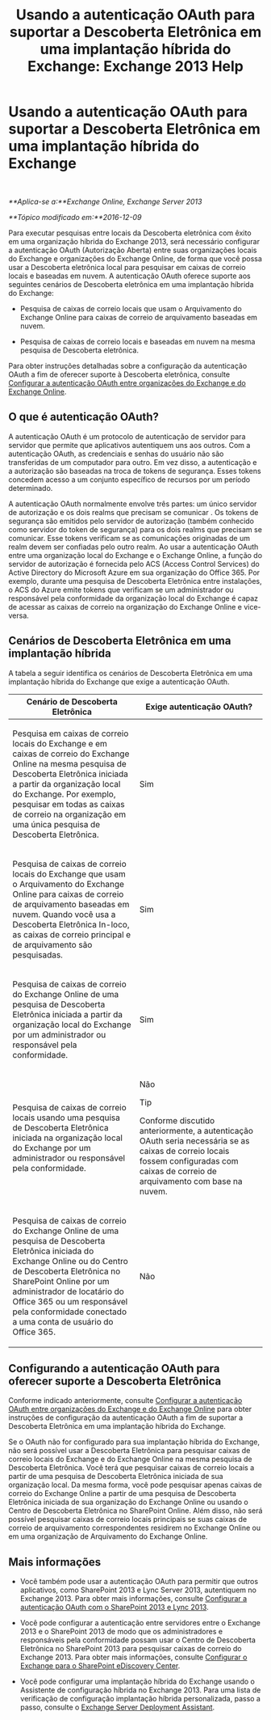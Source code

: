 ﻿---
title: 'Usando a autenticação OAuth para suportar a Descoberta Eletrônica em uma implantação híbrida do Exchange: Exchange 2013 Help'
TOCTitle: Usando a autenticação OAuth para suportar a Descoberta Eletrônica em uma implantação híbrida do Exchange
ms:assetid: b069f8db-fbe1-4047-ad97-d00172ee6a12
ms:mtpsurl: https://technet.microsoft.com/pt-br/library/Dn497703(v=EXCHG.150)
ms:contentKeyID: 61292928
ms.date: 05/22/2018
mtps_version: v=EXCHG.150
ms.translationtype: MT
---

# Usando a autenticação OAuth para suportar a Descoberta Eletrônica em uma implantação híbrida do Exchange

 

_**Aplica-se a:**Exchange Online, Exchange Server 2013_

_**Tópico modificado em:**2016-12-09_

Para executar pesquisas entre locais da Descoberta eletrônica com êxito em uma organização híbrida do Exchange 2013, será necessário configurar a autenticação OAuth (Autorização Aberta) entre suas organizações locais do Exchange e organizações do Exchange Online, de forma que você possa usar a Descoberta eletrônica local para pesquisar em caixas de correio locais e baseadas em nuvem. A autenticação OAuth oferece suporte aos seguintes cenários de Descoberta eletrônica em uma implantação híbrida do Exchange:

  - Pesquisa de caixas de correio locais que usam o Arquivamento do Exchange Online para caixas de correio de arquivamento baseadas em nuvem.

  - Pesquisa de caixas de correio locais e baseadas em nuvem na mesma pesquisa de Descoberta eletrônica.

Para obter instruções detalhadas sobre a configuração da autenticação OAuth a fim de oferecer suporte à Descoberta eletrônica, consulte [Configurar a autenticação OAuth entre organizações do Exchange e do Exchange Online](configure-oauth-authentication-between-exchange-and-exchange-online-organizations-exchange-2013-help.md).

## O que é autenticação OAuth?

A autenticação OAuth é um protocolo de autenticação de servidor para servidor que permite que aplicativos autentiquem uns aos outros. Com a autenticação OAuth, as credenciais e senhas do usuário não são transferidas de um computador para outro. Em vez disso, a autenticação e a autorização são baseadas na troca de tokens de segurança. Esses tokens concedem acesso a um conjunto específico de recursos por um período determinado.

A autenticação OAuth normalmente envolve três partes: um único servidor de autorização e os dois realms que precisam se comunicar . Os tokens de segurança são emitidos pelo servidor de autorização (também conhecido como servidor do token de segurança) para os dois realms que precisam se comunicar. Esse tokens verificam se as comunicações originadas de um realm devem ser confiadas pelo outro realm. Ao usar a autenticação OAuth entre uma organização local do Exchange e o Exchange Online, a função do servidor de autorização é fornecida pelo ACS (Access Control Services) do Active Directory do Microsoft Azure em sua organização do Office 365. Por exemplo, durante uma pesquisa de Descoberta Eletrônica entre instalações, o ACS do Azure emite tokens que verificam se um administrador ou responsável pela conformidade da organização local do Exchange é capaz de acessar as caixas de correio na organização do Exchange Online e vice-versa.

## Cenários de Descoberta Eletrônica em uma implantação híbrida

A tabela a seguir identifica os cenários de Descoberta Eletrônica em uma implantação híbrida do Exchange que exige a autenticação OAuth.


<table>
<colgroup>
<col style="width: 50%" />
<col style="width: 50%" />
</colgroup>
<thead>
<tr class="header">
<th>Cenário de Descoberta Eletrônica</th>
<th>Exige autenticação OAuth?</th>
</tr>
</thead>
<tbody>
<tr class="odd">
<td><p>Pesquisa em caixas de correio locais do Exchange e em caixas de correio do Exchange Online na mesma pesquisa de Descoberta Eletrônica iniciada a partir da organização local do Exchange. Por exemplo, pesquisar em todas as caixas de correio na organização em uma única pesquisa de Descoberta Eletrônica.</p></td>
<td><p>Sim</p></td>
</tr>
<tr class="even">
<td><p>Pesquisa de caixas de correio locais do Exchange que usam o Arquivamento do Exchange Online para caixas de correio de arquivamento baseadas em nuvem. Quando você usa a Descoberta Eletrônica In-loco, as caixas de correio principal e de arquivamento são pesquisadas.</p></td>
<td><p>Sim</p></td>
</tr>
<tr class="odd">
<td><p>Pesquisa de caixas de correio do Exchange Online de uma pesquisa de Descoberta Eletrônica iniciada a partir da organização local do Exchange por um administrador ou responsável pela conformidade.</p></td>
<td><p>Sim</p></td>
</tr>
<tr class="even">
<td><p>Pesquisa de caixas de correio locais usando uma pesquisa de Descoberta Eletrônica iniciada na organização local do Exchange por um administrador ou responsável pela conformidade.</p></td>
<td><p>Não</p>

> [!TIP]
> Conforme discutido anteriormente, a autenticação OAuth seria necessária se as caixas de correio locais fossem configuradas com caixas de correio de arquivamento com base na nuvem.


</td>
</tr>
<tr class="odd">
<td><p>Pesquisa de caixas de correio do Exchange Online de uma pesquisa de Descoberta Eletrônica iniciada do Exchange Online ou do Centro de Descoberta Eletrônica no SharePoint Online por um administrador de locatário do Office 365 ou um responsável pela conformidade conectado a uma conta de usuário do Office 365.</p></td>
<td><p>Não</p></td>
</tr>
</tbody>
</table>


## Configurando a autenticação OAuth para oferecer suporte a Descoberta Eletrônica

Conforme indicado anteriormente, consulte [Configurar a autenticação OAuth entre organizações do Exchange e do Exchange Online](configure-oauth-authentication-between-exchange-and-exchange-online-organizations-exchange-2013-help.md) para obter instruções de configuração da autenticação OAuth a fim de suportar a Descoberta Eletrônica em uma implantação híbrida do Exchange.

Se o OAuth não for configurado para sua implantação híbrida do Exchange, não será possível usar a Descoberta Eletrônica para pesquisar caixas de correio locais do Exchange e do Exchange Online na mesma pesquisa de Descoberta Eletrônica. Você terá que pesquisar caixas de correio locais a partir de uma pesquisa de Descoberta Eletrônica iniciada de sua organização local. Da mesma forma, você pode pesquisar apenas caixas de correio do Exchange Online a partir de uma pesquisa de Descoberta Eletrônica iniciada de sua organização do Exchange Online ou usando o Centro de Descoberta Eletrônica no SharePoint Online. Além disso, não será possível pesquisar caixas de correio locais principais se suas caixas de correio de arquivamento correspondentes residirem no Exchange Online ou em uma organização de Arquivamento do Exchange Online.

## Mais informações

  - Você também pode usar a autenticação OAuth para permitir que outros aplicativos, como SharePoint 2013 e Lync Server 2013, autentiquem no Exchange 2013. Para obter mais informações, consulte [Configurar a autenticação OAuth com o SharePoint 2013 e Lync 2013](configure-oauth-authentication-with-sharepoint-2013-and-lync-2013-exchange-2013-help.md).

  - Você pode configurar a autenticação entre servidores entre o Exchange 2013 e o SharePoint 2013 de modo que os administradores e responsáveis pela conformidade possam usar o Centro de Descoberta Eletrônica no SharePoint 2013 para pesquisar caixas de correio do Exchange 2013. Para obter mais informações, consulte [Configurar o Exchange para o SharePoint eDiscovery Center](configure-exchange-for-sharepoint-ediscovery-center-exchange-2013-help.md).

  - Você pode configurar uma implantação híbrida do Exchange usando o Assistente de configuração híbrida no Exchange 2013. Para uma lista de verificação de configuração implantação híbrida personalizada, passo a passo, consulte o [Exchange Server Deployment Assistant](https://go.microsoft.com/fwlink/p/?linkid=277105).

